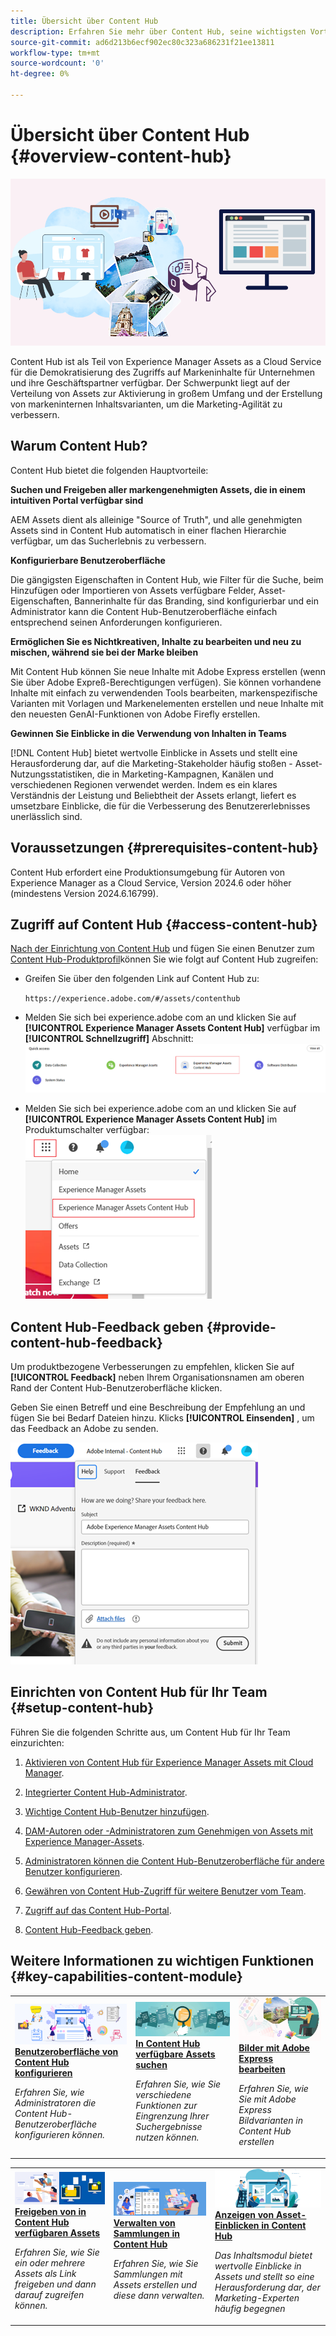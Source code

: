 ```yaml
---
title: Übersicht über Content Hub
description: Erfahren Sie mehr über Content Hub, seine wichtigsten Vorteile, den Zugriff darauf und wie Sie Feedback zu der in Content Hub verfügbaren Option geben können.
source-git-commit: ad6d213b6ecf902ec80c323a686231f21ee13811
workflow-type: tm+mt
source-wordcount: '0'
ht-degree: 0%

---
```



# Übersicht über Content Hub {#overview-content-hub}

![Übersicht über Content Hub](assets/content-hub-overview.png)

Content Hub ist als Teil von Experience Manager Assets as a Cloud Service für die Demokratisierung des Zugriffs auf Markeninhalte für Unternehmen und ihre Geschäftspartner verfügbar. Der Schwerpunkt liegt auf der Verteilung von Assets zur Aktivierung in großem Umfang und der Erstellung von markeninternen Inhaltsvarianten, um die Marketing-Agilität zu verbessern.

## Warum Content Hub?

Content Hub bietet die folgenden Hauptvorteile:

**Suchen und Freigeben aller markengenehmigten Assets, die in einem intuitiven Portal verfügbar sind**

AEM Assets dient als alleinige &quot;Source of Truth&quot;, und alle genehmigten Assets sind in Content Hub automatisch in einer flachen Hierarchie verfügbar, um das Sucherlebnis zu verbessern.

**Konfigurierbare Benutzeroberfläche**

Die gängigsten Eigenschaften in Content Hub, wie Filter für die Suche, beim Hinzufügen oder Importieren von Assets verfügbare Felder, Asset-Eigenschaften, Bannerinhalte für das Branding, sind konfigurierbar und ein Administrator kann die Content Hub-Benutzeroberfläche einfach entsprechend seinen Anforderungen konfigurieren.

**Ermöglichen Sie es Nichtkreativen, Inhalte zu bearbeiten und neu zu mischen, während sie bei der Marke bleiben**

Mit Content Hub können Sie neue Inhalte mit Adobe Express erstellen (wenn Sie über Adobe Expreß-Berechtigungen verfügen). Sie können vorhandene Inhalte mit einfach zu verwendenden Tools bearbeiten, markenspezifische Varianten mit Vorlagen und Markenelementen erstellen und neue Inhalte mit den neuesten GenAI-Funktionen von Adobe Firefly erstellen.

**Gewinnen Sie Einblicke in die Verwendung von Inhalten in Teams**

[!DNL Content Hub] bietet wertvolle Einblicke in Assets und stellt eine Herausforderung dar, auf die Marketing-Stakeholder häufig stoßen - Asset-Nutzungsstatistiken, die in Marketing-Kampagnen, Kanälen und verschiedenen Regionen verwendet werden. Indem es ein klares Verständnis der Leistung und Beliebtheit der Assets erlangt, liefert es umsetzbare Einblicke, die für die Verbesserung des Benutzererlebnisses unerlässlich sind.

## Voraussetzungen {#prerequisites-content-hub}

Content Hub erfordert eine Produktionsumgebung für Autoren von Experience Manager as a Cloud Service, Version 2024.6 oder höher (mindestens Version 2024.6.16799).

## Zugriff auf Content Hub {#access-content-hub}

[Nach der Einrichtung von Content Hub](#deploy-content-hub) und fügen Sie einen Benutzer zum [Content Hub-Produktprofil](/help/assets/deploy-content-hub.md#content-hub-instance-product-profile)können Sie wie folgt auf Content Hub zugreifen:

* Greifen Sie über den folgenden Link auf Content Hub zu:

  `https://experience.adobe.com/#/assets/contenthub`

* Melden Sie sich bei experience.adobe com an und klicken Sie auf **[!UICONTROL Experience Manager Assets Content Hub]** verfügbar im **[!UICONTROL Schnellzugriff]** Abschnitt:
  ![Zugriff auf Content Hub](assets/access-content-hub.png)

* Melden Sie sich bei experience.adobe com an und klicken Sie auf **[!UICONTROL Experience Manager Assets Content Hub]** im Produktumschalter verfügbar:
  ![Content Hub-Zugriffsmethode 3](assets/access-content-hub-alternate.png)



## Content Hub-Feedback geben {#provide-content-hub-feedback}

Um produktbezogene Verbesserungen zu empfehlen, klicken Sie auf **[!UICONTROL Feedback]** neben Ihrem Organisationsnamen am oberen Rand der Content Hub-Benutzeroberfläche klicken.

Geben Sie einen Betreff und eine Beschreibung der Empfehlung an und fügen Sie bei Bedarf Dateien hinzu. Klicks **[!UICONTROL Einsenden]** , um das Feedback an Adobe zu senden.

![Content Hub-Feedback](assets/content-hub-feedback.png)

## Einrichten von Content Hub für Ihr Team {#setup-content-hub}

Führen Sie die folgenden Schritte aus, um Content Hub für Ihr Team einzurichten:

1. [Aktivieren von Content Hub für Experience Manager Assets mit Cloud Manager](deploy-content-hub.md#enable-content-hub).

1. [Integrierter Content Hub-Administrator](deploy-content-hub.md#onboard-content-hub-administrator).

1. [Wichtige Content Hub-Benutzer hinzufügen](deploy-content-hub.md#onboard-content-hub-consumer-users).

1. [DAM-Autoren oder -Administratoren zum Genehmigen von Assets mit Experience Manager-Assets](approve-assets.md).

1. [Administratoren können die Content Hub-Benutzeroberfläche für andere Benutzer konfigurieren](configure-content-hub-ui-options.md).

1. [Gewähren von Content Hub-Zugriff für weitere Benutzer vom Team](deploy-content-hub.md#onboard-content-hub-consumer-users).

1. [Zugriff auf das Content Hub-Portal](#access-content-hub).

1. [Content Hub-Feedback geben](#provide-content-hub-feedback).


## Weitere Informationen zu wichtigen Funktionen {#key-capabilities-content-module}

<table>
<td>
   <a href="/help/assets/configure-content-hub-ui-options.md">
   <img alt="Content Hub bereitstellen" src="./assets/configure-assets.png" />
   </a>
   <div>
      <a href="/help/assets/configure-content-hub-ui-options.md">
      <strong>Benutzeroberfläche von Content Hub konfigurieren</strong>
      </a>
   </div>
   <p>
      <em>Erfahren Sie, wie Administratoren die Content Hub-Benutzeroberfläche konfigurieren können. </em>
   </p>
</td>


<td>
   <a href="/help/assets/search-assets-content-hub.md">
   <img alt="In Content Hub verfügbare Assets suchen" src="./assets/search.png" />
   </a>
   <div>
      <a href="/help/assets/search-assets-content-hub.md">
      <strong>In Content Hub verfügbare Assets suchen</strong>
      </a>
   </div>
   <p>
      <em>Erfahren Sie, wie Sie verschiedene Funktionen zur Eingrenzung Ihrer Suchergebnisse nutzen können.</em>
   </p>
</td>
<td>
   <a href="/help/assets/edit-images-content-hub.md">
   <img alt="Bearbeiten von Bildern mit Adobe Express" src="./assets/edit-images-content-hub.png" />
   </a>
   <div>
      <a href="/help/assets/edit-images-content-hub.md">
      <strong>Bilder mit Adobe Express bearbeiten</strong>
      </a>
   </div>
   <p>
      <em>Erfahren Sie, wie Sie mit Adobe Express Bildvarianten in Content Hub erstellen</em>
   </p>
</td>
</table>
<table>
<td>
   <a href="/help/assets/share-assets-content-hub.md">
   <img alt="Freigeben von in Content Hub verfügbaren Assets" src="./assets/share-assets-banner.png" />
   </a>
   <div>
      <a href="/help/assets/share-assets-content-hub.md">
      <strong>Freigeben von in Content Hub verfügbaren Assets</strong>
      </a>
   </div>
   <p>
      <em>Erfahren Sie, wie Sie ein oder mehrere Assets als Link freigeben und dann darauf zugreifen können.</em>
   </p>
</td>
<td>
   <a href="/help/assets/collections-content-hub.md">
   <img alt="Verwalten von Sammlungen in Content Hub" src="./assets/manage-collection.png" />
   </a>
   <div>
      <a href="/help/assets/collections-content-hub.md">
      <strong>Verwalten von Sammlungen in Content Hub</strong>
      </a>
   </div>
   <p>
      <em>Erfahren Sie, wie Sie Sammlungen mit Assets erstellen und diese dann verwalten.</em>
   </p>
</td>
<td>
   <a href="/help/assets/insights-content-hub.md">
   <img alt="Freigeben von in Content Hub verfügbaren Assets" src="./assets/asset-insights-banner.jpg" />
   </a>
   <div>
      <a href="/help/assets/insights-content-hub.md">
      <strong>Anzeigen von Asset-Einblicken in Content Hub</strong>
      </a>
   </div>
   <p>
      <em> Das Inhaltsmodul bietet wertvolle Einblicke in Assets und stellt so eine Herausforderung dar, der Marketing-Experten häufig begegnen</em>
   </p>
</td>
</table>
